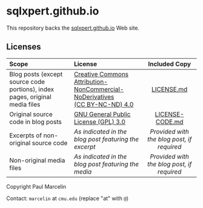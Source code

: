 # sqlxpert.github.io

This repository backs the [sqlxpert.github.io](https://sqlxpert.github.io) Web site.

## Licenses

|Scope|License|Included Copy|
|:---|:---|:---:|
|Blog posts (except source code portions), index pages, original media files|[Creative Commons<br>Attribution-NonCommercial-NoDerivatives<br>(CC BY-NC-ND) 4.0](https://creativecommons.org/licenses/by-nc-nd/4.0/legalcode.en)|[LICENSE.md](/LICENSE.md)|
|Original source code in blog posts|[GNU General Public License (GPL) 3.0](http://www.gnu.org/licenses/gpl-3.0.html)|[LICENSE-CODE.md](/LICENSE-CODE.md)|
|Excerpts of non-original source code|_As indicated in the blog post featuring the excerpt_|_Provided with the blog post, if required_|
|Non-original media files|_As indicated in the blog post featuring the media_|_Provided with the blog post, if required_|

Copyright Paul Marcelin

Contact: `marcelin` at `cmu.edu` (replace "at" with `@`)
